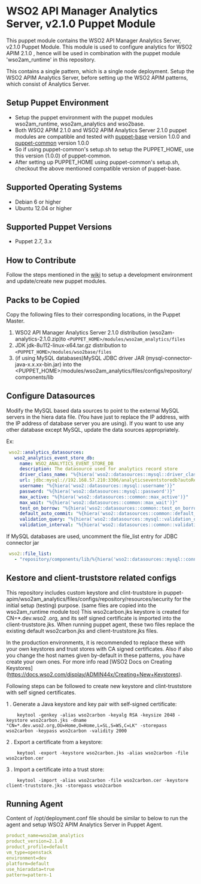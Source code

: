 # WSO2 API Manager Analytics Server, v2.1.0 Puppet Module

This puppet module contains the WSO2 API Manager Analytics Server, v2.1.0 Puppet Module. This module is used to
configure analytics for WSO2 APIM 2.1.0 , hence will be used in combination with the puppet module 'wso2am_runtime' in
this repository.

This contains a single pattern, which is a single node deployment. Setup the WSO2 APIM Analytics Server, before setting
 up the WSO2 APIM patterns, which consist of Analytics Server.

## Setup Puppet Environment

* Setup the puppet environment with the puppet modules wso2am_runtime, wso2am_analytics and wso2base.
* Both WSO2 APIM 2.1.0 and WSO2 APIM Analytics Server 2.1.0 puppet modules are compatible and tested with
[puppet-base](https://github.com/wso2/puppet-base/) version 1.0.0 and [puppet-common](https://github.com/wso2/puppet-common) version 1.0.0
* So if using puppet-common's setup.sh to setup the PUPPET_HOME, use this version (1.0.0) of puppet-common.
* After setting up PUPPET_HOME using puppet-common's setup.sh, checkout the above mentioned compatible version of puppet-base.

## Supported Operating Systems

- Debian 6 or higher
- Ubuntu 12.04 or higher

## Supported Puppet Versions

- Puppet 2.7, 3.x

## How to Contribute

Follow the steps mentioned in the [wiki](https://github.com/wso2/puppet-base/wiki) to setup a development environment and update/create new puppet modules.

## Packs to be Copied

Copy the following files to their corresponding locations, in the Puppet Master.

1. WSO2 API Manager Analytics Server 2.1.0 distribution (wso2am-analytics-2.1.0.zip)to
`<PUPPET_HOME>/modules/wso2am_analytics/files`
2. JDK jdk-8u112-linux-x64.tar.gz distribution to `<PUPPET_HOME>/modules/wso2base/files`
3. (if using MySQL databases)MySQL JDBC driver JAR (mysql-connector-java-x.x.xx-bin.jar) into the
<PUPPET_HOME>/modules/wso2am_analytics/files/configs/repository/components/lib

## Configure Datasources

Modify the MySQL based data sources to point to the external MySQL servers in the hiera data file. (You
 have just to replace the IP address, with the IP address of database server you are using). If you want
to use any other database except MySQL, update the data sources appropriately.

Ex:
   ```yaml
    wso2::analytics_datasources:
      wso2_analytics_event_store_db:
        name: WSO2_ANALYTICS_EVENT_STORE_DB
        description: The datasource used for analytics record store
        driver_class_name: "%{hiera('wso2::datasources::mysql::driver_class_name')}"
        url: jdbc:mysql://192.168.57.210:3306/analyticseventstoredb?autoReconnect=true
        username: "%{hiera('wso2::datasources::mysql::username')}"
        password: "%{hiera('wso2::datasources::mysql::password')}"
        max_active: "%{hiera('wso2::datasources::common::max_active')}"
        max_wait: "%{hiera('wso2::datasources::common::max_wait')}"
        test_on_borrow: "%{hiera('wso2::datasources::common::test_on_borrow')}"
        default_auto_commit: "%{hiera('wso2::datasources::common::default_auto_commit')}"
        validation_query: "%{hiera('wso2::datasources::mysql::validation_query')}"
        validation_interval: "%{hiera('wso2::datasources::common::validation_interval')}"
   ```
   If MySQL databases are used, uncomment the file_list entry for JDBC connector jar

   ```yaml
    wso2::file_list:
      - "repository/components/lib/%{hiera('wso2::datasources::mysql::connector_jar')}"
   ```

## Kestore and client-truststore related configs

This repository includes custom keystore and clint-truststore in
puppet-apim/wso2am_analytics/files/configs/repository/resources/security for the initial setup (testing) purpose.
(same files are copied into the wso2am_runtime module too) This wso2carbon.jks keystore is created for CN=*.dev.wso2
.org, and its self signed certificate is imported into the client-truststore.jks. When running puppet agent, these two files replace the existing default wso2carbon.jks and client-truststore.jks files.

In the production environments, it is recommended to replace these with your own keystores and trust stores with CA signed certificates. Also if also you change the host names given by-default in these patterns, you have create your own ones. For more info read [WSO2 Docs on Creating Keystores] (https://docs.wso2.com/display/ADMIN44x/Creating+New+Keystores).

Following steps can be followed to create new keystore and clint-truststore with self signed certificates.

1 . Generate a Java keystore and key pair with self-signed certificate:
```
	keytool -genkey -alias wso2carbon -keyalg RSA -keysize 2048 -keystore wso2carbon.jks -dname "CN=*.dev.wso2.org,OU=Home,O=Home,L=SL,S=WS,C=LK" -storepass wso2carbon -keypass wso2carbon -validity 2000
```
2 . Export a certificate from a keystore:
```
	keytool -export -keystore wso2carbon.jks -alias wso2carbon -file wso2carbon.cer
```
3 . Import a certificate into a trust store:
```
	keytool -import -alias wso2carbon -file wso2carbon.cer -keystore client-truststore.jks -storepass wso2carbon
```


## Running Agent

Content of /opt/deployment.conf file should be similar to below to run the agent and setup WSO2 APIM Analytics Server
 in Puppet Agent.
```yaml
product_name=wso2am_analytics
product_version=2.1.0
product_profile=default
vm_type=openstack
environment=dev
platform=default
use_hieradata=true
pattern=pattern-1
```
